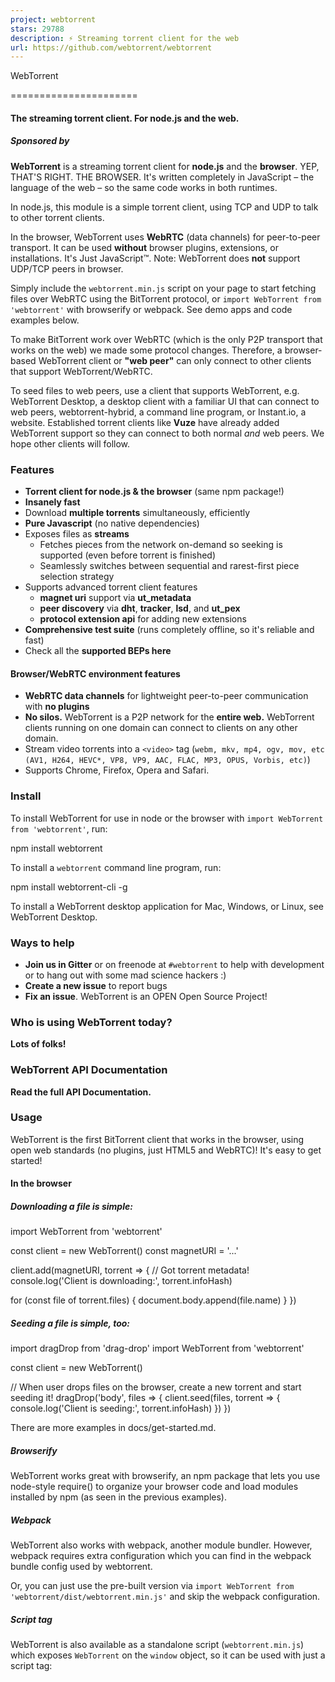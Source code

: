 ```yaml
---
project: webtorrent
stars: 29788
description: ⚡️ Streaming torrent client for the web
url: https://github.com/webtorrent/webtorrent
---
```


  
  
WebTorrent  
  

======================

#### The streaming torrent client. For node.js and the web.

##### Sponsored by        

  

**WebTorrent** is a streaming torrent client for **node.js** and the **browser**. YEP, THAT'S RIGHT. THE BROWSER. It's written completely in JavaScript – the language of the web – so the same code works in both runtimes.

In node.js, this module is a simple torrent client, using TCP and UDP to talk to other torrent clients.

In the browser, WebTorrent uses **WebRTC** (data channels) for peer-to-peer transport. It can be used **without** browser plugins, extensions, or installations. It's Just JavaScript™. Note: WebTorrent does **not** support UDP/TCP peers in browser.

Simply include the `webtorrent.min.js` script on your page to start fetching files over WebRTC using the BitTorrent protocol, or `import WebTorrent from 'webtorrent'` with browserify or webpack. See demo apps and code examples below.

To make BitTorrent work over WebRTC (which is the only P2P transport that works on the web) we made some protocol changes. Therefore, a browser-based WebTorrent client or **"web peer"** can only connect to other clients that support WebTorrent/WebRTC.

To seed files to web peers, use a client that supports WebTorrent, e.g. WebTorrent Desktop, a desktop client with a familiar UI that can connect to web peers, webtorrent-hybrid, a command line program, or Instant.io, a website. Established torrent clients like **Vuze** have already added WebTorrent support so they can connect to both normal _and_ web peers. We hope other clients will follow.

### Features

-   **Torrent client for node.js & the browser** (same npm package!)
-   **Insanely fast**
-   Download **multiple torrents** simultaneously, efficiently
-   **Pure Javascript** (no native dependencies)
-   Exposes files as **streams**
    -   Fetches pieces from the network on-demand so seeking is supported (even before torrent is finished)
    -   Seamlessly switches between sequential and rarest-first piece selection strategy
-   Supports advanced torrent client features
    -   **magnet uri** support via **ut\_metadata**
    -   **peer discovery** via **dht**, **tracker**, **lsd**, and **ut\_pex**
    -   **protocol extension api** for adding new extensions
-   **Comprehensive test suite** (runs completely offline, so it's reliable and fast)
-   Check all the **supported BEPs here**

#### Browser/WebRTC environment features

-   **WebRTC data channels** for lightweight peer-to-peer communication with **no plugins**
-   **No silos.** WebTorrent is a P2P network for the **entire web.** WebTorrent clients running on one domain can connect to clients on any other domain.
-   Stream video torrents into a `<video>` tag (`webm, mkv, mp4, ogv, mov, etc (AV1, H264, HEVC*, VP8, VP9, AAC, FLAC, MP3, OPUS, Vorbis, etc)`)
-   Supports Chrome, Firefox, Opera and Safari.

### Install

To install WebTorrent for use in node or the browser with `import WebTorrent from 'webtorrent'`, run:

npm install webtorrent

To install a `webtorrent` command line program, run:

npm install webtorrent-cli -g

To install a WebTorrent desktop application for Mac, Windows, or Linux, see WebTorrent Desktop.

### Ways to help

-   **Join us in Gitter** or on freenode at `#webtorrent` to help with development or to hang out with some mad science hackers :)
-   **Create a new issue** to report bugs
-   **Fix an issue**. WebTorrent is an OPEN Open Source Project!

### Who is using WebTorrent today?

**Lots of folks!**

### WebTorrent API Documentation

**Read the full API Documentation.**

### Usage

WebTorrent is the first BitTorrent client that works in the browser, using open web standards (no plugins, just HTML5 and WebRTC)! It's easy to get started!

#### In the browser

##### Downloading a file is simple:

import WebTorrent from 'webtorrent'

const client \= new WebTorrent()
const magnetURI \= '...'

client.add(magnetURI, torrent \=> {
  // Got torrent metadata!
  console.log('Client is downloading:', torrent.infoHash)

  for (const file of torrent.files) {
    document.body.append(file.name)
  }
})

##### Seeding a file is simple, too:

import dragDrop from 'drag-drop'
import WebTorrent from 'webtorrent'

const client \= new WebTorrent()

// When user drops files on the browser, create a new torrent and start seeding it!
dragDrop('body', files \=> {
  client.seed(files, torrent \=> {
    console.log('Client is seeding:', torrent.infoHash)
  })
})

There are more examples in docs/get-started.md.

##### Browserify

WebTorrent works great with browserify, an npm package that lets you use node\-style require() to organize your browser code and load modules installed by npm (as seen in the previous examples).

##### Webpack

WebTorrent also works with webpack, another module bundler. However, webpack requires extra configuration which you can find in the webpack bundle config used by webtorrent.

Or, you can just use the pre-built version via `import WebTorrent from 'webtorrent/dist/webtorrent.min.js'` and skip the webpack configuration.

##### Script tag

WebTorrent is also available as a standalone script (`webtorrent.min.js`) which exposes `WebTorrent` on the `window` object, so it can be used with just a script tag:

<script type\='module'\>
  import WebTorrent from 'webtorrent.min.js'
</script\>

The WebTorrent script is also hosted on fast, reliable CDN infrastructure (Cloudflare and MaxCDN) for easy inclusion on your site:

<script type\='module'\>
  import WebTorrent from 'https://esm.sh/webtorrent'
</script\>

##### Chrome App

If you want to use WebTorrent in a Chrome App, you can include the following script:

<script type\='module'\>
  import WebTorrent from 'webtorrent.chromeapp.js'
</script\>

Be sure to enable the `chrome.sockets.udp` and `chrome.sockets.tcp` permissions!

#### In Node.js

WebTorrent also works in node.js, using the _same npm package!_ It's mad science!

**NOTE**: To connect to "web peers" (browsers) in addition to normal BitTorrent peers, use webtorrent-hybrid which includes WebRTC support for node.

#### As a command line app

WebTorrent is also available as a command line app. Here's how to use it:

$ npm install webtorrent-cli -g
$ webtorrent --help

To download a torrent:

$ webtorrent magnet\_uri

To stream a torrent to a device like **AirPlay** or **Chromecast**, just pass a flag:

$ webtorrent magnet\_uri --airplay

There are many supported streaming options:

\--airplay               Apple TV
--chromecast            Chromecast
--mplayer               MPlayer
--mpv                   MPV
--omx \[jack\]            omx \[default: hdmi\]
--vlc                   VLC
--xbmc                  XBMC
--stdout                standard out \[implies --quiet\]

In addition to magnet uris, WebTorrent supports many ways to specify a torrent.

### Talks about WebTorrent

-   Sep 2017 - Nordic JS - Get Rich Quick With P2P Crypto Currency
-   May 2017 - Char.la - WebTorrent and Peerify (Spanish)
-   Nov 2016 - NodeConf Argentina - Real world Electron: Building Cross-platform desktop apps with JavaScript
-   May 2016 - SIGNAL Conference - BitTorrent in the Browser
-   May 2015 - Data Terra Nemo - WebTorrent: Mother of all demos
-   May 2015 - Data Terra Nemo - WebRTC Everywhere
-   Nov 2014 - JSConf Asia - How WebTorrent Works
-   Sep 2014 - NodeConf EU - WebRTC Mad Science (first working WebTorrent demo)
-   Apr 2014 - CraftConf - Bringing BitTorrent to the Web
-   May 2014 - JS.LA - How I Built a BitTorrent Client in the Browser (progress update; node client working)
-   Oct 2013 - RealtimeConf - WebRTC Black Magic (first mention of idea for WebTorrent)

### Modules

Most of the active development is happening inside of small npm packages which are used by WebTorrent.

#### The Node Way™

> "When applications are done well, they are just the really application-specific, brackish residue that can't be so easily abstracted away. All the nice, reusable components sublimate away onto github and npm where everybody can collaborate to advance the commons." — substack from "how I write modules"

#### Modules

These are the main modules that make up WebTorrent:

module

tests

version

description

**webtorrent**

**torrent client (this module)**

bittorrent-dht

distributed hash table client

bittorrent-peerid

identify client name/version

bittorrent-protocol

bittorrent protocol stream

bittorrent-tracker

bittorrent tracker server/client

bittorrent-lsd

bittorrent local service discovery

create-torrent

create .torrent files

magnet-uri

parse magnet uris

parse-torrent

parse torrent identifiers

torrent-discovery

find peers via dht, tracker, and lsd

ut\_metadata

metadata for magnet uris (protocol extension)

ut\_pex

peer discovery (protocol extension)

#### Enable debug logs

In **node**, enable debug logs by setting the `DEBUG` environment variable to the name of the module you want to debug (e.g. `bittorrent-protocol`, or `*` to print **all logs**).

DEBUG=\* webtorrent

In the **browser**, enable debug logs by running this in the developer console:

localStorage.setItem('debug', '\*')

Disable by running this:

localStorage.removeItem('debug')

### License

MIT. Copyright (c) Feross Aboukhadijeh and WebTorrent, LLC.
